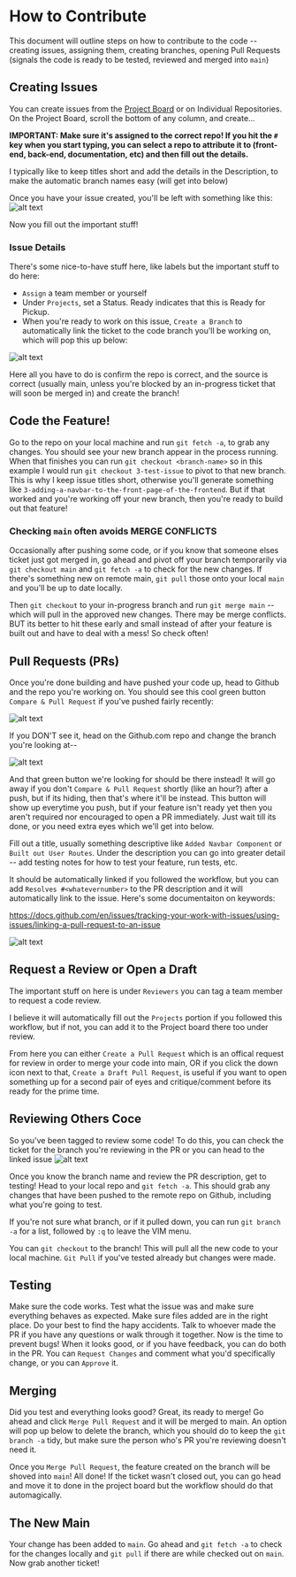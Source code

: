 # How to Contribute

This document will outline steps on how to contribute to the code -- creating issues, assigning them, creating branches, opening Pull Requests (signals the code is ready to be tested, reviewed and merged into `main`)

## Creating Issues
You can create issues from the [Project Board](https://github.com/orgs/CSPB3308-Team/projects/1) or on Individual Repositories. On the Project Board, scroll the bottom of any column, and create...

**IMPORTANT: Make sure it's assigned to the correct repo! If you hit the `#` key when you start typing, you can select a repo to attribute it to (front-end, back-end, documentation, etc) and then fill out the details.**

I typically like to keep titles short and add the details in the Description, to make the automatic branch names easy (will get into below)

Once you have your issue created, you'll be left with something like this:
![alt text](img/Screenshot_2025-02-19_at_5.20.08_PM_optimized.png)

Now you fill out the important stuff!

### Issue Details
There's some nice-to-have stuff here, like labels but the important stuff to do here:
- `Assign` a team member or yourself
- Under `Projects`, set a Status. Ready indicates that this is Ready for Pickup.
- When you're ready to work on this issue, `Create a Branch` to automatically link the ticket to the code branch you'll be working on, which will pop this up below:

![alt text](image.png)

Here all you have to do is confirm the repo is correct, and the source is correct (usually main, unless you're blocked by an in-progress ticket that will soon be merged in) and create the branch!

## Code the Feature!
Go to the repo on your local machine and run `git fetch -a`, to grab any changes. You should see your new branch appear in the process running. When that finishes you can run `git checkout <branch-name>` so in this example I would run `git checkout 3-test-issue` to pivot to that new branch. This is why I keep issue titles short, otherwise you'll generate something like `3-adding-a-navbar-to-the-front-page-of-the-frontend`. But if that worked and you're working off your new branch, then you're ready to build out that feature!

### Checking `main` often avoids MERGE CONFLICTS
Occasionally after pushing some code, or if you know that someone elses ticket just got merged in, go ahead and pivot off your branch temporarily via `git checkout main` and `git fetch -a` to check for the new changes. If there's something new on remote main, `git pull` those onto your local `main` and you'll be up to date locally. 

 Then `git checkout` to your in-progress branch and run `git merge main` -- which will pull in the approved new changes. There may be merge conflicts. BUT its better to hit these early and small instead of after your feature is built out and have to deal with a mess! So check often! 

## Pull Requests (PRs)
Once you're done building and have pushed your code up, head to Github and the repo you're working on. You should see this cool green button `Compare & Pull Request` if you've pushed fairly recently:

![alt text](<img/Screenshot 2025-02-19 at 5.37.44 PM.png>)

If you DON'T see it, head on the Github.com repo and change the branch you're looking at-- 

![alt text](<img/Screenshot 2025-02-19 at 5.38.42 PM.png>)

And that green button we're looking for should be there instead! It will go away if you don't `Compare & Pull Request` shortly (like an hour?) after a push, but if its hiding, then that's where it'll be instead. This button will show up everytime you push, but if your feature isn't ready yet then you aren't required nor encouraged to open a PR immediately. Just wait till its done, or you need extra eyes which we'll get into below.

Fill out a title, usually something descriptive like `Added Navbar Component` or `Built out User Routes`. Under the description you can go into greater detail -- add testing notes for how to test your feature, run tests, etc. 

It should be automatically linked if you followed the workflow, but you can add `Resolves #<whatevernumber>` to the PR description and it will automatically link to the issue. Here's some documentaiton on keywords:

https://docs.github.com/en/issues/tracking-your-work-with-issues/using-issues/linking-a-pull-request-to-an-issue

![alt text](img/Screenshot_2025-02-19_at_5.46.10_PM_optimized.png)

## Request a Review or Open a Draft
The important stuff on here is under `Reviewers` you can tag a team member to request a code review.

I believe it will automatically fill out the `Projects` portion if you followed this workflow, but if not, you can add it to the Project board there too under review. 

From here you can either `Create a Pull Request` which is an offical request for review in order to merge your code into main, OR if you click the down icon next to that, `Create a Draft Pull Request`, is useful if you want to open something up for a second pair of eyes and critique/comment before its ready for the prime time. 

## Reviewing Others Coce
So you've been tagged to review some code! To do this, you can check the ticket for the branch you're reviewing in the PR or you can head to the linked issue
![alt text](<img/Screenshot 2025-02-19 at 5.51.27 PM.png>)

Once you know the branch name and review the PR description, get to testing! Head to your local repo and `git fetch -a`. This should grab any changes that have been pushed to the remote repo on Github, including what you're going to test. 

If you're not sure what branch, or if it pulled down, you can run `git branch -a` for a list, followed by `:q` to leave the VIM menu. 

You can `git checkout` to the branch! This will pull all the new code to your local machine. `Git Pull` if you've tested already but changes were made. 

## Testing
Make sure the code works. Test what the issue was and make sure everything behaves as expected. Make sure files added are in the right place. Do your best to find the hapy accidents. Talk to whoever made the PR if you have any questions or walk through it together. Now is the time to prevent bugs! When it looks good, or if you have feedback, you can do both in the PR. You can `Request Changes` and comment what you'd specifically change, or you can `Approve` it. 

## Merging
Did you test and everything looks good? Great, its ready to merge! Go ahead and click `Merge Pull Request` and it will be merged to main. An option will pop up below to delete the branch, which you should do to keep the `git branch -a` tidy, but make sure the person who's PR you're reviewing doesn't need it. 

Once you `Merge Pull Request`, the feature created on the branch will be shoved into `main`! All done! If the ticket wasn't closed out, you can go head and move it to done in the project board but the workflow should do that automagically. 

## The New Main
Your change has been added to `main`. Go ahead and `git fetch -a` to check for the changes locally and `git pull` if there are while checked out on `main`. Now grab another ticket!
